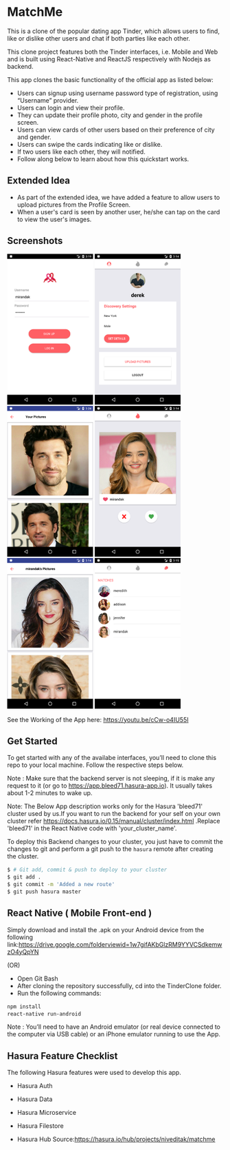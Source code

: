 # MatchMe

This is a clone of the popular dating app Tinder, which allows users to find, like or dislike other users and chat if both parties like
each other.

This clone project features both the Tinder interfaces, i.e. Mobile and Web and is built using React-Native and ReactJS respectively
with Nodejs as backend.

This app clones the basic functionality of the official app as listed below:

* Users can signup using username password type of registration, using “Username” provider.
* Users can login and view their profile.
* They can update their profile photo, city and gender in the profile screen.
* Users can view cards of other users based on their preference of city and gender.
* Users can swipe the cards indicating like or dislike.
* If two users like each other, they will notified.
* Follow along below to learn about how this quickstart works.

## Extended Idea
* As part of the extended idea, we have added a feature to allow users to upload pictures from the Profile Screen.
* When a user's card is seen by another user, he/she can tap on the card to view the user's images.

## Screenshots
<img src="https://github.com/HPDFT91/TinderCloneT91Node/blob/master/gitDocs/ss1.png" height="350"
 width="200">  <img src="https://github.com/HPDFT91/TinderCloneT91Node/blob/master/gitDocs/ss2.png" height="350"
 width="200">  <img src="https://github.com/HPDFT91/TinderCloneT91Node/blob/master/gitDocs/ss3.png" height="350"
 width="200">  <img src="https://github.com/HPDFT91/TinderCloneT91Node/blob/master/gitDocs/ss4.png" height="350"
 width="200">  <img src="https://github.com/HPDFT91/TinderCloneT91Node/blob/master/gitDocs/ss5.png" height="350"
 width="200">  <img src="https://github.com/HPDFT91/TinderCloneT91Node/blob/master/gitDocs/ss6.png" height="350"
 width="200">
 
 See the Working of the App here: https://youtu.be/cCw-o4IU55I
 
## Get Started
To get started with any of the availabe interfaces, you’ll need to clone this repo to your local machine.
Follow the respective steps below.

Note : Make sure that the backend server is not sleeping, if it is make any request to it (or go to https://app.bleed71.hasura-app.io).
It usually takes about 1-2 minutes to wake up.

Note: The Below App description works only for the Hasura 'bleed71' cluster used by us.If you want to run the backend for your self on your own cluster refer https://docs.hasura.io/0.15/manual/cluster/index.html .Replace 'bleed71' in the React Native code with 'your_cluster_name'.

To deploy this Backend changes to your cluster, you just have to commit the changes to git and perform a git push to the `hasura` remote after creating the cluster.

```sh
$ # Git add, commit & push to deploy to your cluster
$ git add .
$ git commit -m 'Added a new route'
$ git push hasura master
```

## React Native ( Mobile Front-end )
Simply download and install the .apk on your Android device from the following link:https://drive.google.com/folderviewid=1w7gifAKbGlzRM9YYVCSdkemwzO4yQpYN

(OR)
* Open Git Bash
* After cloning the repository successfully, cd into the TinderClone folder.
* Run the following commands:
```sh
npm install
react-native run-android
```
Note : You’ll need to have an Android emulator (or real device connected to the computer via USB cable) or an iPhone emulator running to use the App.


## Hasura Feature Checklist
The following Hasura features were used to develop this app.
* Hasura Auth
* Hasura Data
* Hasura Microservice
* Hasura Filestore




* Hasura Hub Source:https://hasura.io/hub/projects/niveditak/matchme


